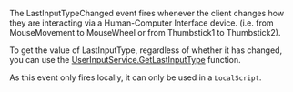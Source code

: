 The LastInputTypeChanged event fires whenever the client changes how they are interacting via a Human-Computer Interface device. (i.e. from MouseMovement to MouseWheel or from Thumbstick1 to Thumbstick2).

To get the value of LastInputType, regardless of whether it has changed, you can use the [UserInputService.GetLastInputType](https://developer.roblox.com/api-reference/function/UserInputService/GetLastInputType) function.

As this event only fires locally, it can only be used in a `LocalScript`.
